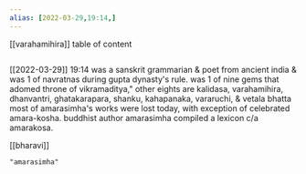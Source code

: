 ```yaml
---
alias: [2022-03-29,19:14,]
---
```

[[varahamihira]]
table of content
```toc
```

[[2022-03-29]] 19:14
was a sanskrit grammarian & poet from ancient india & was 1 of navratnas during gupta dynasty's rule.
was 1 of nine gems that adomed throne of vikramaditya," other eights are kalidasa, varahamihira, dhanvantri, ghatakarapara, shanku, kahapanaka, vararuchi, & vetala bhatta
most of amarasimha's works were lost today, with exception of celebrated amara-kosha.
buddhist author amarasimha compiled a lexicon c/a amarakosa.

[[bharavi]]
```query
"amarasimha"
```